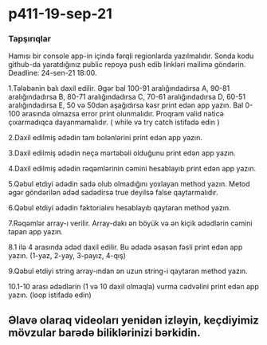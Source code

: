 # p411-19-sep-21

### Tapşırıqlar
Hamısı bir console app-in içində fərqli regionlarda yazılmalıdır. Sonda kodu github-da yaratdığınız public repoya push edib linkləri mailimə göndərin. Deadline: 24-sen-21 18:00.

1.Tələbənin balı daxil edilir. Əgər bal 100-91 aralığındadırsa A, 90-81 aralığındadırsa B, 80-71 aralığındadırsa C, 70-61 aralığındadırsa D, 60-51 aralığındadırsa E, 50 və 50dən aşağıdırsa kəsr print edən app yazın. Bal 0-100 arasında olmazsa error print olunmalıdır. Proqram valid nəticə çıxarmadıqca dayanmamalıdır. ( while və try catch istifadə edin )

2.Daxil edilmiş ədədin tam bolənlərini print edən app yazın.

3.Daxil edilmiş ədədin neçə mərtəbəli olduğunu print edən app yazın.

4.Daxil edilmiş ədədin rəqəmlərinin cəmini hesablayıb print edən app yazın.

5.Qəbul etdiyi ədədin sadə olub olmadığını yoxlayan method yazın. Metod əgər göndərilən ədəd sadədirsə true deyilsə false qaytarmalıdır.

6.Qəbul etdiyi ədədin faktorialını hesablayıb qaytaran method yazın.

7.Rəqəmlər array-ı verilir. Array-dakı ən böyük və ən kiçik ədədlərin cəmini tapan app yazın.

8.1 ilə 4 arasında ədəd daxil edilir. Bu ədədə əsasən fəsli print edən app yazın. (1-yaz, 2-yay, 3-payız, 4-qış)

9.Qəbul etdiyi string array-ından ən uzun string-i qaytaran method yazın.

10.1-10 arası ədədlərin (1 və 10 daxil olmaqla) vurma cədvəlini print edən app yazın. (loop istifadə edin)

## Əlavə olaraq videoları yenidən izləyin, keçdiyimiz mövzular barədə biliklərinizi bərkidin.